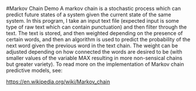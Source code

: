 #Markov Chain Demo
A markov chain is a stochastic process which can predict future states of a system given the current state of the same system. In this program, I take an input text file (expected input is some type of raw text which can contain punctuation) and then filter through the text. The text is stored, and then weighted depending on the presence of certain words, and then an algorithm is used to predict the probability of the next word given the previous word in the text chain. The weight can be adjusted depending on how connected the words are desired to be (with smaller values of the variable MAX resulting in more non-sensical chains but greater variety). To read more on the implementation of Markov chain predictive models, see:

https://en.wikipedia.org/wiki/Markov_chain
